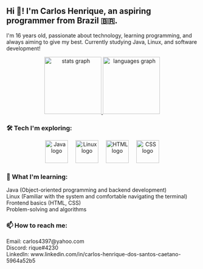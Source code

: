 <h2 align="left">Hi 👋! I'm Carlos Henrique, an aspiring programmer from Brazil 🇧🇷.</h2> <p align="left">I'm 16 years old, passionate about technology, learning programming, and always aiming to give my best. Currently studying Java, Linux, and software development!</p>
<div align="center"> <a href="https://github.com/cimetto"> <img src="https://github-readme-stats.vercel.app/api?username=cimetto&hide_title=false&hide_rank=false&show_icons=true&include_all_commits=true&count_private=true&disable_animations=false&theme=dark&locale=en&hide_border=true" height="150" alt="stats graph" /> </a> <a href="https://github.com/cimetto"> <img src="https://github-readme-stats.vercel.app/api/top-langs?username=cimetto&locale=en&hide_title=false&layout=compact&card_width=320&langs_count=5&theme=dark&hide_border=true" height="150" alt="languages graph" /> </a> </div>
<h3 align="left">🛠️ Tech I'm exploring:</h3> <div align="center"> <img src="https://cdn.jsdelivr.net/gh/devicons/devicon/icons/java/java-original.svg" height="60" alt="Java logo" /> <img width="12" /> <img src="https://cdn.jsdelivr.net/gh/devicons/devicon/icons/linux/linux-original.svg" height="60" alt="Linux logo" /> <img width="12" /> <img src="https://cdn.jsdelivr.net/gh/devicons/devicon/icons/html5/html5-original.svg" height="60" alt="HTML logo" /> <img width="12" /> <img src="https://cdn.jsdelivr.net/gh/devicons/devicon/icons/css3/css3-original.svg" height="60" alt="CSS logo" /> </div>
<h3 align="left"><h3 align="left">📖 What I'm learning:</h3>
Java (Object-oriented programming and backend development) <br>
Linux (Familiar with the system and comfortable navigating the terminal) <br>
Frontend basics (HTML, CSS) <br>
Problem-solving and algorithms <br>
<h3 align="left">📫 How to reach me:</h3>
Email: carlos4397@yahoo.com <br>
Discord: rique#4230 <br>
LinkedIn: www.linkedin.com/in/carlos-henrique-dos-santos-caetano-5964a52b5 <br>
